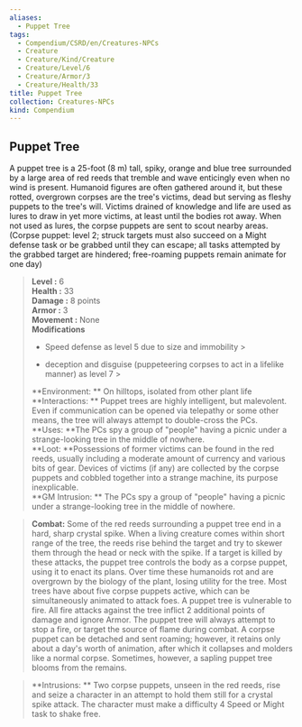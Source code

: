 ```yaml
---
aliases:
  - Puppet Tree
tags:
  - Compendium/CSRD/en/Creatures-NPCs
  - Creature
  - Creature/Kind/Creature
  - Creature/Level/6
  - Creature/Armor/3
  - Creature/Health/33
title: Puppet Tree
collection: Creatures-NPCs
kind: Compendium
---
```

## Puppet Tree  
A puppet tree is a 25-foot (8 m) tall, spiky, orange and blue tree surrounded by a large area of red reeds that tremble and wave enticingly even when no wind is present. Humanoid figures are often gathered around it, but these rotted, overgrown corpses are the tree's victims, dead but serving as fleshy puppets to the tree's will.
Victims drained of knowledge and life are used as lures to draw in yet more victims, at least until the bodies rot away. When not used as lures, the corpse puppets are sent to scout nearby areas.
(Corpse puppet: level 2; struck targets must also succeed on a Might defense task or be grabbed until they can escape; all tasks attempted by the grabbed target are hindered; free-roaming puppets remain animate for one day)  

  
> **Level :** 6  
> **Health :** 33  
> **Damage :** 8 points  
> **Armor :** 3  
> **Movement :** None  
> **Modifications**  
>- Speed defense as level 5 due to size and immobility >
>  
>- deception and disguise (puppeteering corpses to act in a lifelike manner) as level 7 >
>  
> **Environment: ** On hilltops, isolated from other plant life  
> **Interactions: ** Puppet trees are highly intelligent, but malevolent. Even if communication can be opened via telepathy or some other means, the tree will always attempt to double-cross the PCs.  
> **Uses: **The PCs spy a group of "people" having a picnic under a strange-looking tree in the middle of nowhere.  
> **Loot: **Possessions of former victims can be found in the red reeds, usually including a moderate amount of currency and various bits of gear. Devices of victims (if any) are collected by the corpse puppets and cobbled together into a strange machine, its purpose inexplicable.  
> **GM Intrusion: ** The PCs spy a group of "people" having a picnic under a strange-looking tree in the middle of nowhere.  

> **Combat:** 
> Some of the red reeds surrounding a puppet tree end in a hard,
sharp crystal spike. When a living creature comes within short
range of the tree, the reeds rise behind the target and try to skewer them through the head or neck with the spike. If a target is killed by these attacks, the puppet tree controls the body as a corpse puppet, using it to enact its plans. Over time these humanoids rot and are overgrown by the biology of the plant, losing utility for the tree. Most trees have about five corpse puppets active, which can be simultaneously animated to attack foes.
A puppet tree is vulnerable to fire. All fire attacks against the tree inflict 2 additional points of damage and ignore Armor. The puppet tree will always attempt to stop a fire, or target the source of flame during combat.
A corpse puppet can be detached and sent roaming; however, it retains only about a day's worth of animation, after which it collapses and molders like a normal corpse. Sometimes, however, a sapling puppet tree blooms from the remains.  
  

> **Intrusions: ** 
> Two corpse puppets, unseen in the red reeds, rise and seize a character in an attempt to hold them still for a crystal spike attack. The character must make a difficulty 4 Speed or Might task to shake free.  

